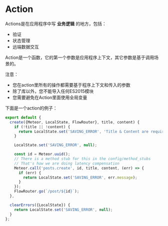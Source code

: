 # Action

Actions是在应用程序中写 **业务逻辑** 的地方，包括：

* 验证
* 状态管理
* 远端数据交互

Action是一个函数，它的第一个参数是应用程序上下文，其它参数是基于调用场景的。

注意：
* 您在action里所有的操作都需要基于程序上下文和传入的参数
* 除了库以外，您不能导入任何ES2015模块
* 您需要避免在Action里面使用全局变量

下面是一个action的例子：

```js
export default {
  create({Meteor, LocalState, FlowRouter}, title, content) {
    if (!title || !content) {
      return LocalState.set('SAVING_ERROR', 'Title & Content are required!');
    }

    LocalState.set('SAVING_ERROR', null);

    const id = Meteor.uuid();
    // There is a method stub for this in the config/method_stubs
    // That's how we are doing latency compensation
    Meteor.call('posts.create', id, title, content, (err) => {
      if (err) {
        return LocalState.set('SAVING_ERROR', err.message);
      }
    });
    FlowRouter.go(`/post/${id}`);
  },

  clearErrors({LocalState}) {
    return LocalState.set('SAVING_ERROR', null);
  }
};
```
